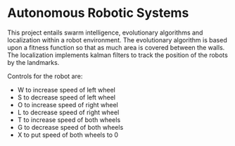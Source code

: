 # Autonomous Robotic Systems

This project entails swarm intelligence, evolutionary algorithms and localization within a robot environment.
The evolutionary algorithm is based upon a fitness function so that as much area is covered between the walls.
The localization implements kalman filters to track the position of the robots by the landmarks.

Controls for the robot are:
- W to increase speed of left wheel
- S to decrease speed of left wheel
- O to increase speed of right wheel
- L to decrease speed of right wheel
- T to increase speed of both wheels
- G to decrease speed of both wheels
- X to put speed of both wheels to 0
